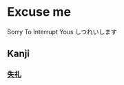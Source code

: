 # Excuse me
Sorry To Interrupt Yous
しつれいします

## Kanji
### [失](../Kanji/kanji-dict/失.md)[礼](../Kanji/kanji-dict/礼.md)
